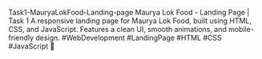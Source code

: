 Task1-MauryaLokFood-Landing-page
Maurya Lok Food - Landing Page | Task 1  A responsive landing page for Maurya Lok Food, built using HTML, CSS, and JavaScript. Features a clean UI, smooth animations, and mobile-friendly design.    #WebDevelopment #LandingPage #HTML #CSS #JavaScript 🚀
